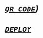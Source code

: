 # *[`QR CODE`](https://github.com/Afx-Abu/Asena-QR))*

# *[`DEPLOY`](https://gist.githubusercontent.com/Afx-Abu/1a03436abd85dac62044cda3031f1e21)*
